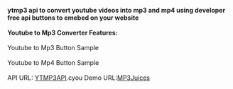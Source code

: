 <b>ytmp3 api to convert youtube videos into mp3 and mp4 using developer free api buttons to emebed on your website</b>
<br><br>
<b>Youtube to Mp3 Converter Features:</b>
<br><br>
Youtube to Mp3 Button Sample
<br><br>
Youtube to Mp4 Button Sample
<br><br>
API URL: <a href="https://ytmp3api.cyou/">YTMP3API</a>.cyou
Demo URL:<a href="https://www.mp3juice.cyou/">MP3Juices</a>
